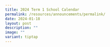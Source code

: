 ```yaml
---
title: 2024 Term 1 School Calendar
permalink: /resources/announcements/permalink/
date: 2024-01-18
layout: post
description: ""
image: ""
variant: tiptap
---
```

